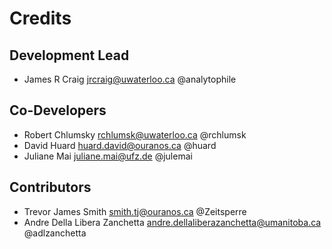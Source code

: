 # Credits

## Development Lead

* James R Craig <jrcraig@uwaterloo.ca> @analytophile

## Co-Developers

* Robert Chlumsky <rchlumsk@uwaterloo.ca> @rchlumsk
* David Huard <huard.david@ouranos.ca> @huard
* Juliane Mai <juliane.mai@ufz.de> @julemai

## Contributors

* Trevor James Smith <smith.tj@ouranos.ca> @Zeitsperre
* Andre Della Libera Zanchetta <andre.dellaliberazanchetta@umanitoba.ca> @adlzanchetta
